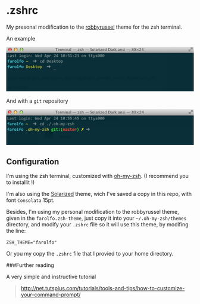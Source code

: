 .zshrc
======

My presonal modification to the [robbyrussel](https://github.com/robbyrussell/oh-my-zsh) theme for the zsh terminal.

An example 

![simple sample](/screen-samples/simple-sample.jpg)

And with a <code>git</code> repository

![git sample](/screen-samples/git-sample.jpg)

Configuration
-------------

I'm using the zsh terminal, customized with [oh-my-zsh](https://github.com/robbyrussell/oh-my-zsh). (I recommend you to installit !)

I'm also using the [Solarized](http://ethanschoonover.com/solarized) theme, wich I've saved a copy in this repo, with font <code>Consolata</code> 15pt.

Besides, I'm using my personal modification to the robbyrussel theme, given in the <code>farolfo.zsh-theme</code>, just copy it into your <code>~/.oh-my-zsh/themes</code> directory, and modify your <code>.zshrc</code> file so it will use this theme, by modifing the line:

	ZSH_THEME="farolfo"

Or you my copy the <code>.zshrc</code> file that I provied to your home directory.

###Further reading

A very simple and instructive tutorial

>http://net.tutsplus.com/tutorials/tools-and-tips/how-to-customize-your-command-prompt/
